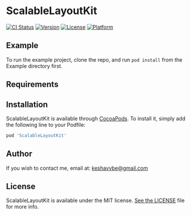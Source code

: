 # ScalableLayoutKit

[![CI Status](https://img.shields.io/travis/keshavvishwkarma/ScalableLayoutKit.svg?style=flat)](https://travis-ci.org/keshavvishwkarma/ScalableLayoutKit)
[![Version](https://img.shields.io/cocoapods/v/ScalableLayoutKit.svg?style=flat)](https://cocoapods.org/pods/ScalableLayoutKit)
[![License](https://img.shields.io/cocoapods/l/ScalableLayoutKit.svg?style=flat)](https://cocoapods.org/pods/ScalableLayoutKit)
[![Platform](https://img.shields.io/cocoapods/p/ScalableLayoutKit.svg?style=flat)](https://cocoapods.org/pods/ScalableLayoutKit)

## Example

To run the example project, clone the repo, and run `pod install` from the Example directory first.

## Requirements

## Installation

ScalableLayoutKit is available through [CocoaPods](https://cocoapods.org). To install
it, simply add the following line to your Podfile:

```ruby
pod 'ScalableLayoutKit'
```

## Author

If you wish to contact me, email at: keshavvbe@gmail.com

## License

ScalableLayoutKit is available under the MIT license. [See the LICENSE](./LICENSE) file for more info.
